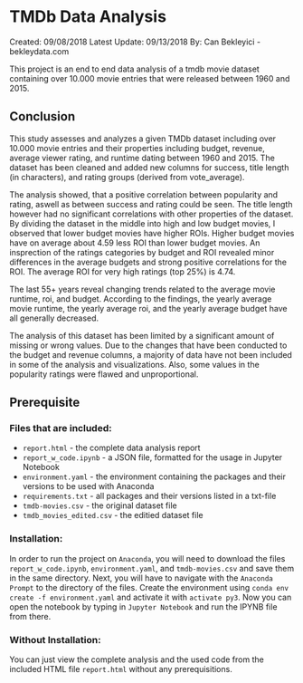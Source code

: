 # TMDb Data Analysis
Created: 09/08/2018
Latest Update: 09/13/2018
By: Can Bekleyici - bekleydata.com

This project is an end to end data analysis of a tmdb movie dataset containing over 10.000 movie entries that were released between 1960 and 2015.

## Conclusion
This study assesses and analyzes a given TMDb dataset including over 10.000 movie entries and their properties including budget, revenue, average viewer rating, and runtime dating between 1960 and 2015. The dataset has been cleaned and added new columns for success, title length (in characters), and rating groups (derived from vote_average).

The analysis showed, that a positive correlation between popularity and rating, aswell as between success and rating could be seen. The title length however had no significant correlations with other properties of the dataset. By dividing the dataset in the middle into high and low budget movies, I observed that lower budget movies have higher ROIs. Higher budget movies have on average about 4.59 less ROI than lower budget movies. An insprection of the ratings categories by budget and ROI revealed minor differences in the average budgets and strong positive correlations for the ROI. The average ROI for very high ratings (top 25%) is 4.74.

The last 55+ years reveal changing trends related to the average movie runtime, roi, and budget. According to the findings, the yearly average movie runtime, the yearly average roi, and the yearly average budget have all generally decreased.

The analysis of this dataset has been limited by a significant amount of missing or wrong values. Due to the changes that have been conducted to the budget and revenue columns, a majority of data have not been included in some of the analysis and visualizations. Also, some values in the popularity ratings were flawed and unproportional.

## Prerequisite
### Files that are included:
<ul><li><code>report.html</code> - the complete data analysis report</li>
  <li><code>report_w_code.ipynb</code> - a JSON file, formatted for the usage in Jupyter Notebook</li>
  <li><code>environment.yaml</code> - the environment containing the packages and their versions to be used with Anaconda</li>
  <li><code>requirements.txt</code> - all packages and their versions listed in a txt-file</li>
  <li><code>tmdb-movies.csv</code> - the original dataset file</li>
  <li><code>tmdb_movies_edited.csv</code> - the editied dataset file</li></ul>

### Installation:
In order to run the project on <code>Anaconda</code>, you will need to download the files <code>report_w_code.ipynb</code>, <code>environment.yaml</code>, and <code>tmdb-movies.csv</code> and save them in the same directory. Next, you will have to navigate with the <code>Anaconda Prompt</code> to the directory of the files. Create the environment using <code>conda env create -f environment.yaml</code> and activate it with <code>activate py3</code>. Now you can open the notebook by typing in <code>Jupyter Notebook</code> and run the IPYNB file from there.

### Without Installation:
You can just view the complete analysis and the used code from the included HTML file <code>report.html</code> without any prerequisitions.
